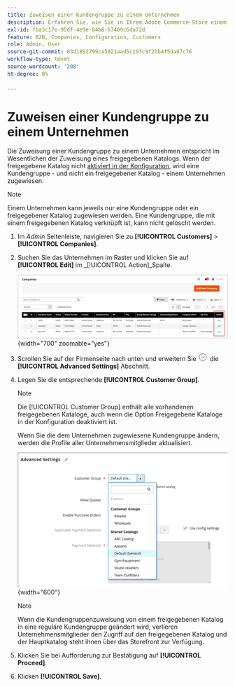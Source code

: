 ```yaml
---
title: Zuweisen einer Kundengruppe zu einem Unternehmen
description: Erfahren Sie, wie Sie in Ihrem Adobe Commerce-Store einem Unternehmenskonto eine Kundengruppe zuweisen.
exl-id: fba3c17e-95df-4e9e-84b8-67409c6da72d
feature: B2B, Companies, Configuration, Customers
role: Admin, User
source-git-commit: 03d1892799ca5021aad5c19fc9f2bb4f5da87c76
workflow-type: tm+mt
source-wordcount: '208'
ht-degree: 0%

---
```


# Zuweisen einer Kundengruppe zu einem Unternehmen

Die Zuweisung einer Kundengruppe zu einem Unternehmen entspricht im Wesentlichen der Zuweisung eines freigegebenen Katalogs. Wenn der freigegebene Katalog nicht [aktiviert in der Konfiguration](enable-basic-features.md), wird eine Kundengruppe - und nicht ein freigegebener Katalog - einem Unternehmen zugewiesen.

>[!NOTE]
>
> Einem Unternehmen kann jeweils nur eine Kundengruppe oder ein freigegebener Katalog zugewiesen werden. Eine Kundengruppe, die mit einem freigegebenen Katalog verknüpft ist, kann nicht gelöscht werden.

1. Im _Admin_ Seitenleiste, navigieren Sie zu **[!UICONTROL Customers]** > **[!UICONTROL Companies]**.

1. Suchen Sie das Unternehmen im Raster und klicken Sie auf **[!UICONTROL Edit]** im _[!UICONTROL Action]_Spalte.

   ![Unternehmen bearbeiten](./assets/companies-grid-edit.png){width="700" zoomable="yes"}

1. Scrollen Sie auf der Firmenseite nach unten und erweitern Sie ![Erweiterungsauswahl](../assets/icon-display-expand.png) die **[!UICONTROL Advanced Settings]** Abschnitt.

1. Legen Sie die entsprechende **[!UICONTROL Customer Group]**.

   >[!NOTE]
   >
   >Die [!UICONTROL Customer Group] enthält alle vorhandenen freigegebenen Kataloge, auch wenn die Option Freigegebene Kataloge in der Konfiguration deaktiviert ist.

   Wenn Sie die dem Unternehmen zugewiesene Kundengruppe ändern, werden die Profile aller Unternehmensmitglieder aktualisiert.

   ![Ändern der Kundengruppe oder des freigegebenen Katalogs](./assets/company-advanced-settings-customer-group-admin.png){width="600"}

   >[!NOTE]
   >
   >Wenn die Kundengruppenzuweisung von einem freigegebenen Katalog in eine reguläre Kundengruppe geändert wird, verlieren Unternehmensmitglieder den Zugriff auf den freigegebenen Katalog und der Hauptkatalog steht ihnen über das Storefront zur Verfügung.

1. Klicken Sie bei Aufforderung zur Bestätigung auf **[!UICONTROL Proceed]**.

1. Klicken **[!UICONTROL Save]**.
